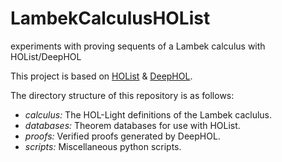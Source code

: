 # LambekCalculusHOList
experiments with proving sequents of a Lambek calculus with HOList/DeepHOL

This project is based on [HOList](https://github.com/brain-research/hol-light/) & [DeepHOL](https://github.com/tensorflow/deepmath/tree/master/deepmath/deephol).

The directory structure of this repository is as follows:

* *calculus:* The HOL-Light definitions of the Lambek caclulus.
* *databases:* Theorem databases for use with HOList.
* *proofs:* Verified proofs generated by DeepHOL.
* *scripts:* Miscellaneous python scripts.
